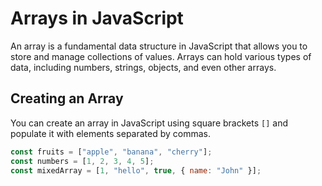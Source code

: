 # Arrays in JavaScript

An array is a fundamental data structure in JavaScript that allows you to store and manage collections of values. Arrays can hold various types of data, including numbers, strings, objects, and even other arrays.

## Creating an Array

You can create an array in JavaScript using square brackets `[]` and populate it with elements separated by commas.

```javascript
const fruits = ["apple", "banana", "cherry"];
const numbers = [1, 2, 3, 4, 5];
const mixedArray = [1, "hello", true, { name: "John" }];
```

